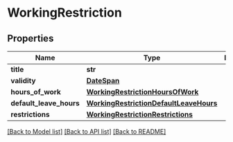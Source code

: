 # WorkingRestriction

## Properties
Name | Type | Description | Notes
------------ | ------------- | ------------- | -------------
**title** | **str** |  | 
**validity** | [**DateSpan**](DateSpan.md) |  | 
**hours_of_work** | [**WorkingRestrictionHoursOfWork**](WorkingRestrictionHoursOfWork.md) |  | 
**default_leave_hours** | [**WorkingRestrictionDefaultLeaveHours**](WorkingRestrictionDefaultLeaveHours.md) |  | 
**restrictions** | [**WorkingRestrictionRestrictions**](WorkingRestrictionRestrictions.md) |  | 

[[Back to Model list]](../README.md#documentation-for-models) [[Back to API list]](../README.md#documentation-for-api-endpoints) [[Back to README]](../README.md)


